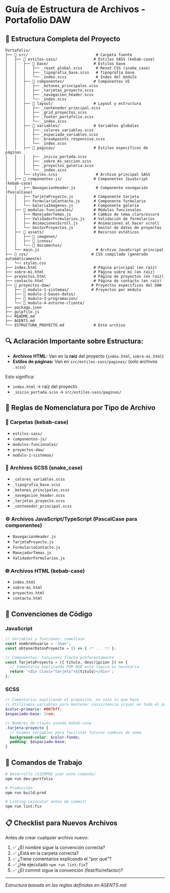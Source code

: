 # Guía de Estructura de Archivos - Portafolio DAW

## 📁 Estructura Completa del Proyecto

```
Portafolio/
├── 📁 src/                              # Carpeta fuente
│   ├── 📁 estilos-sass/                # Estilos SASS (kebab-case)
│   │   ├── 📁 base/                    # Estilos base
│   │   │   ├── _reset_global.scss      # Reset CSS (snake_case)
│   │   │   ├── _tipografia_base.scss   # Tipografía base
│   │   │   └── _index.scss             # Index del módulo
│   │   ├── 📁 componentes/             # Componentes UI
│   │   │   ├── _botones_principales.scss
│   │   │   ├── _tarjetas_proyecto.scss
│   │   │   ├── _navegacion_header.scss
│   │   │   └── _index.scss
│   │   ├── 📁 layout/                  # Layout y estructura
│   │   │   ├── _contenedor_principal.scss
│   │   │   ├── _grid_proyectos.scss
│   │   │   ├── _footer_portafolio.scss
│   │   │   └── _index.scss
│   │   ├── 📁 variables/               # Variables globales
│   │   │   ├── _colores_variables.scss
│   │   │   ├── _espaciado_variables.scss
│   │   │   ├── _breakpoints_responsive.scss
│   │   │   └── _index.scss
│   │   ├── 📁 paginas/                 # Estilos específicos de páginas
│   │   │   ├── _inicio_portada.scss
│   │   │   ├── _sobre_mi_seccion.scss
│   │   │   ├── _proyectos_galeria.scss
│   │   │   └── _index.scss
│   │   └── styles.scss                 # Archivo principal SASS
│   ├── 📁 componentes-js/              # Componentes JavaScript (kebab-case)
│   │   ├── NavegacionHeader.js         # Componente navegación (PascalCase)
│   │   ├── TarjetaProyecto.js         # Componente tarjeta
│   │   ├── FormularioContacto.js      # Componente formulario
│   │   └── GaleriaImagenes.js         # Componente galería
│   ├── 📁 modulos-funcionales/         # Módulos funcionales
│   │   ├── ManejadorTemas.js          # Cambio de tema claro/oscuro
│   │   ├── ValidadorFormularios.js    # Validación de formularios
│   │   ├── AnimacionesScroll.js       # Animaciones al hacer scroll
│   │   └── GestorProyectos.js         # Gestor de datos de proyectos
│   ├── 📁 assets/                      # Recursos estáticos
│   │   ├── 📁 imagenes/
│   │   ├── 📁 iconos/
│   │   └── 📁 documentos/
│   └── main.js                         # Archivo JavaScript principal
├── 📁 css/                            # CSS compilado (generado automáticamente)
│   └── styles.css
├── index.html                         # Página principal (en raíz)
├── sobre-mi.html                      # Página sobre mí (en raíz)
├── proyectos.html                     # Página de proyectos (en raíz)
├── contacto.html                      # Página de contacto (en raíz)
├── 📁 proyectos-daw/                  # Proyectos específicos del DAW
│   ├── 📁 modulo-1-sistemas/          # Proyectos por módulo
│   ├── 📁 modulo-2-bases-datos/
│   ├── 📁 modulo-3-programacion/
│   └── 📁 modulo-4-entorno-cliente/
├── package.json
├── gulpfile.js
├── README.md
├── AGENTS.md
└── ESTRUCTURA_PROYECTO.md             # Este archivo
```

## 🔍 **Aclaración Importante sobre Estructura:**

- **Archivos HTML:** Van en la **raíz** del proyecto (`index.html`, `sobre-mi.html`)
- **Estilos de páginas:** Van en `src/estilos-sass/paginas/` (solo archivos `.scss`)

Esto significa:
- `index.html` → raíz del proyecto
- `_inicio_portada.scss` → `src/estilos-sass/paginas/`

## 🎯 Reglas de Nomenclatura por Tipo de Archivo

### 📁 **Carpetas (kebab-case)**
- `estilos-sass/`
- `componentes-js/` 
- `modulos-funcionales/`
- `proyectos-daw/`
- `modulo-1-sistemas/`

### 🎨 **Archivos SCSS (snake_case)**
- `_colores_variables.scss`
- `_tipografia_base.scss`
- `_botones_principales.scss`
- `_navegacion_header.scss`
- `_tarjetas_proyecto.scss`
- `_contenedor_principal.scss`

### ⚙️ **Archivos JavaScript/TypeScript (PascalCase para componentes)**
- `NavegacionHeader.js`
- `TarjetaProyecto.js`
- `FormularioContacto.js`
- `ManejadorTemas.js`
- `ValidadorFormularios.js`

### 🌐 **Archivos HTML (kebab-case)**
- `index.html`
- `sobre-mi.html`
- `proyectos.html`
- `contacto.html`

## 📝 Convenciones de Código

### JavaScript
```javascript
// Variables y funciones: camelCase
const nombreUsuario = 'Joan';
const obtenerDatosProyecto = () => { /* ... */ };

// Componentes: Funciones flecha preferentemente
const TarjetaProyecto = ({ titulo, descripcion }) => {
  // Comentario explicando POR QUÉ esta lógica es necesaria
  return `<div class="tarjeta">${titulo}</div>`;
};
```

### SCSS
```scss
// Comentarios explicando el propósito, no solo lo que hace
// Utilizamos variables para mantener consistencia visual en todo el portafolio
$color-primario: #007bff;
$espaciado-base: 1rem;

// Nombres de clases usando kebab-case
.tarjeta-proyecto {
  // Usamos variables para facilitar futuros cambios de tema
  background-color: $color-fondo;
  padding: $espaciado-base;
}
```

## 🚀 Comandos de Trabajo

```bash
# Desarrollo (SIEMPRE usar este comando)
npm run dev:portfolio

# Producción
npm run build:prod

# Linting (ejecutar antes de commit)
npm run lint:fix
```

## 📋 Checklist para Nuevos Archivos

Antes de crear cualquier archivo nuevo:

1. ✅ ¿El nombre sigue la convención correcta?
2. ✅ ¿Está en la carpeta correcta?
3. ✅ ¿Tiene comentarios explicando el "por qué"?
4. ✅ ¿He ejecutado `npm run lint:fix`?
5. ✅ ¿El commit sigue la convención (feat/fix/refactor)?

---
*Estructura basada en las reglas definidas en AGENTS.md*